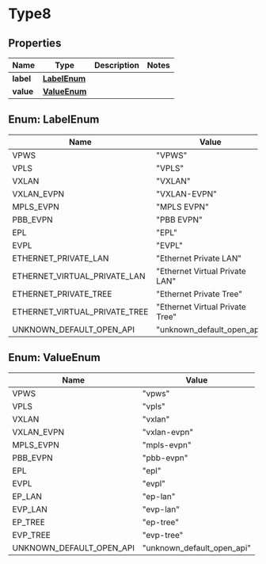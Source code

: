 

# Type8


## Properties

| Name | Type | Description | Notes |
|------------ | ------------- | ------------- | -------------|
|**label** | [**LabelEnum**](#LabelEnum) |  |  |
|**value** | [**ValueEnum**](#ValueEnum) |  |  |



## Enum: LabelEnum

| Name | Value |
|---- | -----|
| VPWS | &quot;VPWS&quot; |
| VPLS | &quot;VPLS&quot; |
| VXLAN | &quot;VXLAN&quot; |
| VXLAN_EVPN | &quot;VXLAN-EVPN&quot; |
| MPLS_EVPN | &quot;MPLS EVPN&quot; |
| PBB_EVPN | &quot;PBB EVPN&quot; |
| EPL | &quot;EPL&quot; |
| EVPL | &quot;EVPL&quot; |
| ETHERNET_PRIVATE_LAN | &quot;Ethernet Private LAN&quot; |
| ETHERNET_VIRTUAL_PRIVATE_LAN | &quot;Ethernet Virtual Private LAN&quot; |
| ETHERNET_PRIVATE_TREE | &quot;Ethernet Private Tree&quot; |
| ETHERNET_VIRTUAL_PRIVATE_TREE | &quot;Ethernet Virtual Private Tree&quot; |
| UNKNOWN_DEFAULT_OPEN_API | &quot;unknown_default_open_api&quot; |



## Enum: ValueEnum

| Name | Value |
|---- | -----|
| VPWS | &quot;vpws&quot; |
| VPLS | &quot;vpls&quot; |
| VXLAN | &quot;vxlan&quot; |
| VXLAN_EVPN | &quot;vxlan-evpn&quot; |
| MPLS_EVPN | &quot;mpls-evpn&quot; |
| PBB_EVPN | &quot;pbb-evpn&quot; |
| EPL | &quot;epl&quot; |
| EVPL | &quot;evpl&quot; |
| EP_LAN | &quot;ep-lan&quot; |
| EVP_LAN | &quot;evp-lan&quot; |
| EP_TREE | &quot;ep-tree&quot; |
| EVP_TREE | &quot;evp-tree&quot; |
| UNKNOWN_DEFAULT_OPEN_API | &quot;unknown_default_open_api&quot; |



